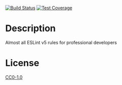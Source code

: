 <!-- [![NPM Version][npm-image]][npm-url] -->
<!-- [![NPM Downloads][downloads-image]][downloads-url] -->
<!-- [![Node.js Version][node-version-image]][node-version-url] -->
[![Build Status][travis-image]][travis-url]
[![Test Coverage][coveralls-image]][coveralls-url]

# Description

Almost all ESLint v5 rules for professional developers

# License

[CC0-1.0](LICENSE)

[npm-image]: https://img.shields.io/npm/v/eslint-config-pro.svg
[npm-url]: https://npmjs.org/package/eslint-config-pro
[node-version-image]: https://img.shields.io/node/v/eslint-config-pro.svg
[node-version-url]: https://nodejs.org/en/download/
[travis-image]: https://travis-ci.org/NikolayMakhonin/eslint-config-pro.svg
[travis-url]: https://travis-ci.org/NikolayMakhonin/eslint-config-pro
[coveralls-image]: https://coveralls.io/repos/github/NikolayMakhonin/eslint-config-pro/badge.svg
[coveralls-url]: https://coveralls.io/github/NikolayMakhonin/eslint-config-pro
[downloads-image]: https://img.shields.io/npm/dm/eslint-config-pro.svg
[downloads-url]: https://npmjs.org/package/eslint-config-pro